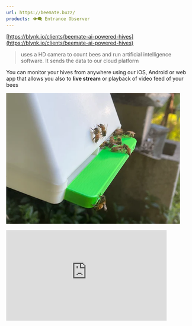 ```yaml
---
url: https://beemate.buzz/
products: 👁️‍🗨️ Entrance Observer
---
```


[https://blynk.io/clients/beemate-ai-powered-hives](https://blynk.io/clients/beemate-ai-powered-hives)

> uses a HD camera to count bees and run artificial intelligence software. It sends the data to our cloud platform

You can monitor your hives from anywhere using our iOS, Android or web app that allows you also to **live stream** or playback of video feed of your bees


![](img/beemate.png)

<iframe width="433" height="244" src="https://www.youtube.com/embed/77o94J4d1Q0" title="BeeMate Background Video" frameborder="0" allow="accelerometer; autoplay; clipboard-write; encrypted-media; gyroscope; picture-in-picture; web-share" referrerpolicy="strict-origin-when-cross-origin" allowfullscreen></iframe>
